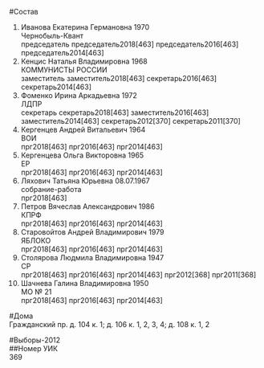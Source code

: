 #Состав  
1. Иванова Екатерина Германовна 1970  
    Чернобыль-Квант  
    председатель председатель2018[463] председатель2016[463] председатель2014[463]  
2. Кенцис Наталья Владимировна 1968  
    КОММУНИСТЫ РОССИИ  
    заместитель заместитель2018[463] секретарь2016[463] секретарь2014[463]  
3. Фоменко Ирина Аркадьевна 1972  
    ЛДПР  
    секретарь секретарь2018[463] заместитель2016[463] заместитель2014[463] секретарь2012[370] секретарь2011[370]  
4. Кергенцев Андрей Витальевич 1964  
    ВОИ  
    прг2018[463] прг2016[463] прг2014[463]  
5. Кергенцева Ольга Викторовна 1965  
    ЕР  
    прг2018[463] прг2016[463] прг2014[463]  
6. Ляхович Татьяна Юрьевна 08.07.1967  
    собрание-работа  
    прг2018[463]  
7. Петров Вячеслав Александрович 1986  
    КПРФ  
    прг2018[463] прг2016[463] прг2014[463]  
8. Старовойтов Андрей Владимирович 1979  
    ЯБЛОКО  
    прг2018[463] прг2016[463] прг2014[463]  
9. Столярова Людмила Владимировна 1947  
    СР  
    прг2018[463] прг2016[463] прг2014[463] прг2012[368] прг2011[368]  
10. Шачнева Галина Владимировна 1950  
    МО № 21  
    прг2018[463] прг2016[463] прг2014[463]  

#Дома  
Гражданский пр. д. 104 к. 1; д. 106 к. 1, 2, 3, 4; д. 108 к. 1, 2  
  
#Выборы-2012  
##Номер УИК  
369  
